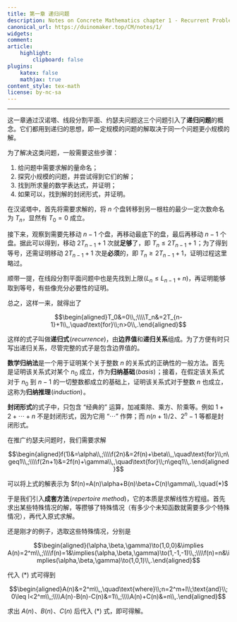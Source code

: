 ```yaml
---
title: 第一章 递归问题
description: Notes on Concrete Mathematics chapter 1 - Recurrent Problems
canonical_url: https://duinomaker.top/CM/notes/1/
widgets:
comment:
article:
    highlight:
        clipboard: false
plugins:
    katex: false
    mathjax: true
content_style: tex-math
license: by-nc-sa
---
```


---

这一章通过汉诺塔、线段分割平面、约瑟夫问题这三个问题引入了**递归问题**的概念。它们都用到递归的思想，即一定规模的问题的解取决于同一个问题更小规模的解。

为了解决这类问题，一般需要这些步骤：

1. 给问题中需要求解的量命名；
2. 探究小规模的问题，并尝试得到它们的解；
3. 找到所求量的数学表达式，并证明；
4. 如果可以，找到解的封闭形式，并证明。

在汉诺塔中，首先将需要求解的，将 $n$ 个盘转移到另一根柱的最少一定次数命名为 $T_n$，显然有 $T_0=0$ 成立。

接下来，观察到需要先移动 $n-1$ 个盘，再移动最底下的盘，最后再移动 $n-1$ 个盘。据此可以得到，移动 $2T_{n-1}+1$ 次就**足够**了，即 $T_n\leq2T_{n-1}+1$&hairsp;；为了得到等号，还需证明移动 $2T_{n-1}+1$ 次是**必须**的，即 $T_n\geq2T_{n-1}+1$，证明过程这里略过。

顺带一提，在线段分割平面问题中也是先找到上限&hairsp;$(L_n\leq L_{n-1}+n)$，再证明能够取到等号，有些像充分必要性的证明。

总之，这样一来，就得出了

$$\begin{aligned}T_0&=0\\,;\\\\T_n&=2T_{n-1}+1\\,,\quad\text{for}\\;n>0\\,.\end{aligned}$$

这样的式子叫做**递归式**&hairsp;(*recurrence*)，由**边界值**和**递归关系**组成。为了方便有时只写出递归关系，尽管完整的式子是包含边界值的。

**数学归纳法**是一个用于证明某个关于整数 $n$ 的关系式的正确性的一般方法。首先是证明该关系式对某个 $n_0$ 成立，作为**归纳基础**&hairsp;(*basis*)&hairsp;；接着，在假定该关系式对于 $n_0$ 到 $n-1$ 的一切整数都成立的基础上，证明该关系式对于整数 $n$ 也成立，这称为**归纳推理**&hairsp;(*induction*)&hairsp;。

**封闭形式**的式子中，只包含 “经典的” 运算，加减乘除、乘方、阶乘等。例如 $1+2+\cdots+n$ 不是封闭形式，因为它用 “$\cdots$” 作弊；而 $n(n+1)/2$&hairsp;、$2^n-1$ 等都是封闭形式。

在推广约瑟夫问题时，我们需要求解

$$\begin{aligned}f(1)&=\alpha\\,;\\\\f(2n)&=2f(n)+\beta\\,,\quad\text{for}\\;n\geq1\\,;\\\\f(2n+1)&=2f(n)+\gamma\\,,\quad\text{for}\\;n\geq1\\,.\end{aligned}$$

可以将上式的解表示为 $f(n)=A(n)\alpha+B(n)\beta+C(n)\gamma\\,.\quad(*)$

于是我们引入**成套方法**&hairsp;(*repertoire method*)，它的本质是求解线性方程组。首先求出某些特殊情况的解，等攒够了特殊情况（有多少个未知函数就需要多少个特殊情况），再代入原式求解。

还是刚才的例子，选取这些特殊情况，分别是

$$\begin{aligned}(\alpha,\beta,\gamma)\to(1,0,0)&\implies A(n)=2^m\\,;\\\\f(n)=1&\implies(\alpha,\beta,\gamma)\to(1,-1,-1)\\,;\\\\f(n)=n&\implies(\alpha,\beta,\gamma)\to(1,0,1)\\,.\end{aligned}$$

代入 $(*)$ 式可得到

$$\begin{aligned}A(n)&=2^m\\,,\quad\text{where}\\;n=2^m+l\\;\text{and}\\;0\leq l<2^m\\,;\\\\A(n)-B(n)-C(n)&=1\\,;\\\\A(n)+C(n)&=n\\,.\end{aligned}$$

求出 $A(n)$&hairsp;、$B(n)$&hairsp;、$C(n)$ 后代入 $(*)$ 式，即可得解。